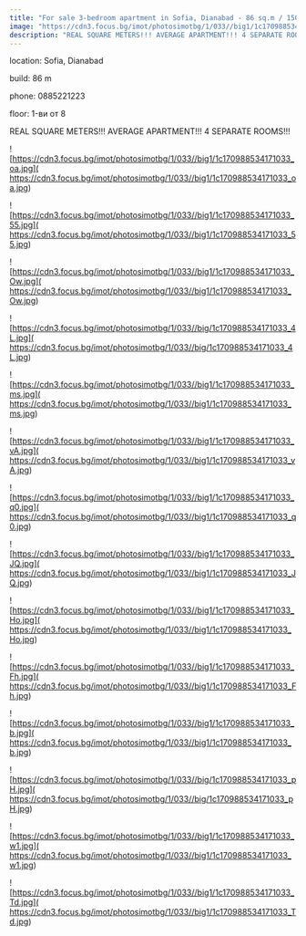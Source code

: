 ```yaml
---
title: "For sale 3-bedroom apartment in Sofia, Dianabad - 86 sq.m / 150000 EUR :: imot.bg Ad"
image: "https://cdn3.focus.bg/imot/photosimotbg/1/033//big1/1c170988534171033_ip.jpg"
description: "REAL SQUARE METERS!!! AVERAGE APARTMENT!!! 4 SEPARATE ROOMS!!!"
---
```


location: Sofia, Dianabad

build: 86 m

phone: 0885221223

floor: 1-ви от 8

REAL SQUARE METERS!!! AVERAGE APARTMENT!!! 4 SEPARATE ROOMS!!!


![https://cdn3.focus.bg/imot/photosimotbg/1/033//big1/1c170988534171033_oa.jpg]( https://cdn3.focus.bg/imot/photosimotbg/1/033//big1/1c170988534171033_oa.jpg)


![https://cdn3.focus.bg/imot/photosimotbg/1/033//big1/1c170988534171033_55.jpg]( https://cdn3.focus.bg/imot/photosimotbg/1/033//big1/1c170988534171033_55.jpg)


![https://cdn3.focus.bg/imot/photosimotbg/1/033//big1/1c170988534171033_Ow.jpg]( https://cdn3.focus.bg/imot/photosimotbg/1/033//big1/1c170988534171033_Ow.jpg)


![https://cdn3.focus.bg/imot/photosimotbg/1/033//big/1c170988534171033_4L.jpg]( https://cdn3.focus.bg/imot/photosimotbg/1/033//big/1c170988534171033_4L.jpg)


![https://cdn3.focus.bg/imot/photosimotbg/1/033//big1/1c170988534171033_ms.jpg]( https://cdn3.focus.bg/imot/photosimotbg/1/033//big1/1c170988534171033_ms.jpg)


![https://cdn3.focus.bg/imot/photosimotbg/1/033//big1/1c170988534171033_vA.jpg]( https://cdn3.focus.bg/imot/photosimotbg/1/033//big1/1c170988534171033_vA.jpg)


![https://cdn3.focus.bg/imot/photosimotbg/1/033//big1/1c170988534171033_q0.jpg]( https://cdn3.focus.bg/imot/photosimotbg/1/033//big1/1c170988534171033_q0.jpg)


![https://cdn3.focus.bg/imot/photosimotbg/1/033//big1/1c170988534171033_JQ.jpg]( https://cdn3.focus.bg/imot/photosimotbg/1/033//big1/1c170988534171033_JQ.jpg)


![https://cdn3.focus.bg/imot/photosimotbg/1/033//big1/1c170988534171033_Ho.jpg]( https://cdn3.focus.bg/imot/photosimotbg/1/033//big1/1c170988534171033_Ho.jpg)


![https://cdn3.focus.bg/imot/photosimotbg/1/033//big1/1c170988534171033_Fh.jpg]( https://cdn3.focus.bg/imot/photosimotbg/1/033//big1/1c170988534171033_Fh.jpg)


![https://cdn3.focus.bg/imot/photosimotbg/1/033//big1/1c170988534171033_b.jpg]( https://cdn3.focus.bg/imot/photosimotbg/1/033//big1/1c170988534171033_b.jpg)


![https://cdn3.focus.bg/imot/photosimotbg/1/033//big/1c170988534171033_pH.jpg]( https://cdn3.focus.bg/imot/photosimotbg/1/033//big/1c170988534171033_pH.jpg)


![https://cdn3.focus.bg/imot/photosimotbg/1/033//big1/1c170988534171033_w1.jpg]( https://cdn3.focus.bg/imot/photosimotbg/1/033//big1/1c170988534171033_w1.jpg)


![https://cdn3.focus.bg/imot/photosimotbg/1/033//big1/1c170988534171033_Td.jpg]( https://cdn3.focus.bg/imot/photosimotbg/1/033//big1/1c170988534171033_Td.jpg)


